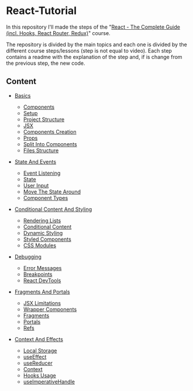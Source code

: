 # React-Tutorial
 In this repository I'll made the steps of the
"[React - The Complete Guide (incl. Hooks, React Router, Redux)](https://www.udemy.com/react-the-complete-guide-incl-redux/)" course.

The repository is divided by the main topics and each one
is divided by the different course steps/lessons (step is not equal to video).
Each step contains a readme with the explanation of the step and,
if is change from the previous step, the new code.

## Content

- [Basics](./00%20-%20Basics/readme.md)
    - [Components](./00%20-%20Basics/readme.md#components)
    - [Setup](./00%20-%20Basics/readme.md#setup)
    - [Project Structure](./00%20-%20Basics/readme.md#project-structure)
    - [JSX](./00%20-%20Basics/readme.md#jsx)
    - [Components Creation](./00%20-%20Basics/readme.md#components-creation)
    - [Props](./00%20-%20Basics/readme.md#props)
    - [Split Into Components](./00%20-%20Basics/readme.md#split-into-components)
    - [Files Structure](./00%20-%20Basics/readme.md#files-structure)

- [State And Events](./01%20-%20State%20And%20Events/readme.md)
    - [Event Listening](./01%20-%20State%20And%20Events/readme.md#event-listening)
    - [State](./01%20-%20State%20And%20Events/readme.md#state)
    - [User Input](./01%20-%20State%20And%20Events/readme.md#user-input)
    - [Move The State Around](./01%20-%20State%20And%20Events/readme.md#move-the-state-around)
    - [Component Types](./01%20-%20State%20And%20Events/readme.md#component-types)

- [Conditional Content And Styling](./02%20-%20Conditional%20Content%20And%20Styling/readme.md)
    - [Rendering Lists](./02%20-%20Conditional%20Content%20And%20Styling/readme.md#rendering-lists)
    - [Conditional Content](./02%20-%20Conditional%20Content%20And%20Styling/readme.md#conditional-content)
    - [Dynamic Styling](./02%20-%20Conditional%20Content%20And%20Styling/readme.md#dynamic-styling)
    - [Styled Components](./02%20-%20Conditional%20Content%20And%20Styling/readme.md#styled-components)
    - [CSS Modules](./02%20-%20Conditional%20Content%20And%20Styling/readme.md#css-modules)

- [Debugging](./03%20-%20Debugging/readme.md)
    - [Error Messages](./03%20-%20Debugging/readme.md#error-messages)
    - [Breakpoints](./03%20-%20Debugging/readme.md#breakpoints)
    - [React DevTools](./03%20-%20Debugging/readme.md#react-devtools)

- [Fragments And Portals](./04%20-%20Fragments%20And%20Portals/readme.md)
    - [JSX Limitations](./04%20-%20Fragments%20And%20Portals/readme.md#jsx-limitations)
    - [Wrapper Components](./04%20-%20Fragments%20And%20Portals/readme.md#wrapper-bomponents)
    - [Fragments](./04%20-%20Fragments%20And%20Portals/readme.md#fragments)
    - [Portals](./04%20-%20Fragments%20And%20Portals/readme.md#portals)
    - [Refs](./04%20-%20Fragments%20And%20Portals/readme.md#refs)

- [Context And Effects](./05%20-%20Context%20And%20Effects/readme.md)
    - [Local Storage](./05%20-%20Context%20And%20Effects/readme.md#local-storage)
    - [useEffect](./05%20-%20Context%20And%20Effects/readme.md#useeffect)
    - [useReducer](./05%20-%20Context%20And%20Effects/readme.md#usereducer)
    - [Context](./05%20-%20Context%20And%20Effects/readme.md#context)
    - [Hooks Usage](./05%20-%20Context%20And%20Effects/readme.md#hooks-usage)
    - [useImperativeHandle](./05%20-%20Context%20And%20Effects/readme.md#useimperativehandle)








